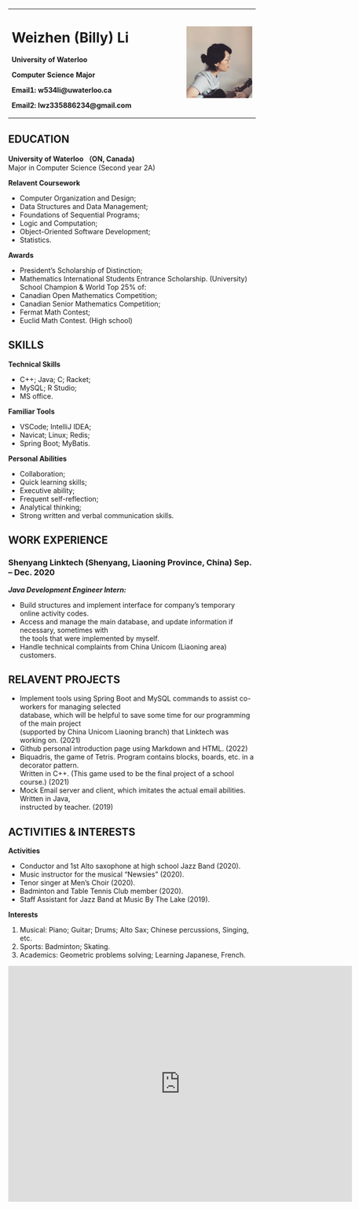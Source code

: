 <table border="0">
  <tr>
    <td width="60%">
      <h1>Weizhen (Billy) Li</h1>
      <p><b>University of Waterloo</b></p>
      <p><b>Computer Science Major</b></p>
      <p><b>Email1: w534li@uwaterloo.ca</b></p>
      <p><b>Email2: lwz335886234@gmail.com</b></p>
    </td>
    <td width="25%">
      <img src="/billy.jpg" width="100%">
    </td>
  </tr>
</table>


## EDUCATION
**University of Waterloo （ON, Canada)**\
Major in Computer Science (Second year 2A)

**Relavent Coursework**
- Computer Organization and Design; 
- Data Structures and Data Management; 
- Foundations of Sequential Programs; 
- Logic and Computation; 
- Object-Oriented Software Development; 
- Statistics.

**Awards**
- President’s Scholarship of Distinction;
- Mathematics International Students Entrance Scholarship. (University)\
School Champion & World Top 25% of: 
- Canadian Open Mathematics Competition;
- Canadian Senior Mathematics Competition; 
- Fermat Math Contest; 
- Euclid Math Contest. (High school)


## SKILLS
**Technical Skills**
- C++; Java; C; Racket;
- MySQL; R Studio; 
- MS office.

**Familiar Tools**
- VSCode; IntelliJ IDEA; 
- Navicat; Linux; Redis; 
- Spring Boot; MyBatis.

**Personal Abilities**
- Collaboration; 
- Quick learning skills; 
- Executive ability; 
- Frequent self-reflection; 
- Analytical thinking; 
- Strong written and verbal communication skills.


## WORK EXPERIENCE
### Shenyang Linktech (Shenyang, Liaoning Province, China) Sep. – Dec. 2020
***Java Development Engineer Intern:***
-	Build structures and implement interface for company’s temporary online activity codes.
-	Access and manage the main database, and update information if necessary, sometimes with\
  the tools that were implemented by myself.
-	Handle technical complaints from China Unicom (Liaoning area) customers. 


## RELAVENT PROJECTS
-	Implement tools using Spring Boot and MySQL commands to assist co-workers for managing selected\
  database, which will be helpful to save some time for our programming of the main project\
  (supported by China Unicom Liaoning branch) that Linktech was working on. (2021)
- Github personal introduction page using Markdown and HTML. (2022)
-	Biquadris, the game of Tetris. Program contains blocks, boards, etc. in a decorator pattern.\
  Written in C++. (This game used to be the final project of a school course.) (2021)
-	Mock Email server and client, which imitates the actual email abilities. Written in Java,\
  instructed by teacher. (2019)


## ACTIVITIES & INTERESTS
**Activities**
- Conductor and 1st Alto saxophone at high school Jazz Band (2020).
- Music instructor for the  musical “Newsies” (2020). 
- Tenor singer at Men’s Choir (2020). 
- Badminton and Table Tennis Club member (2020). 
- Staff Assistant for Jazz Band at Music By The Lake (2019).

**Interests**
1. Musical:   Piano; Guitar; Drums; Alto Sax; Chinese percussions, Singing, etc. 
2. Sports:    Badminton; Skating. 
3. Academics: Geometric problems solving; Learning Japanese, French.
<div class="embed-container">
  <iframe
      src="https://youtube.com/embed/<ivaeQN7OuPA>"
      width="700"
      height="480"
      frameborder="0"
      allowfullscreen="">
  </iframe>
</div>

